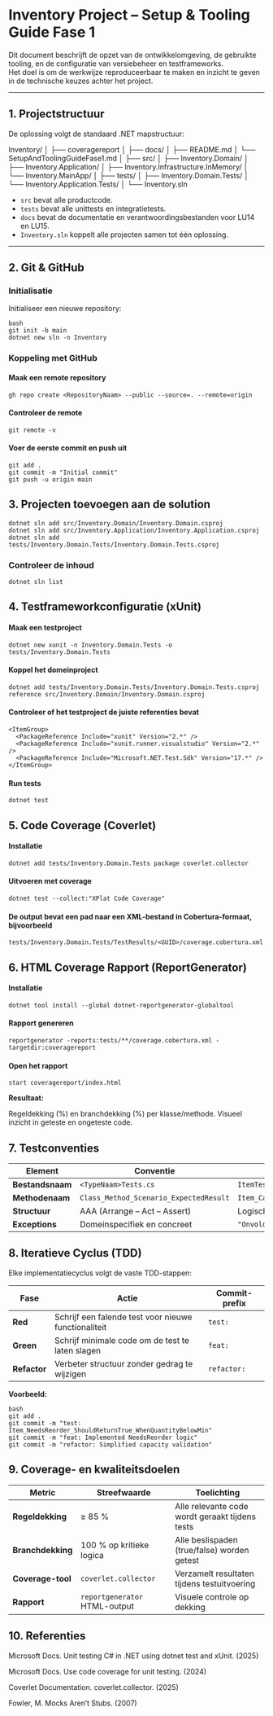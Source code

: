 # Inventory Project – Setup & Tooling Guide Fase 1

Dit document beschrijft de opzet van de ontwikkelomgeving, de gebruikte tooling, en de configuratie van versiebeheer en testframeworks.  
Het doel is om de werkwijze reproduceerbaar te maken en inzicht te geven in de technische keuzes achter het project.

---

## 1. Projectstructuur

De oplossing volgt de standaard .NET mapstructuur:

Inventory/
│
├── coveragereport
│
├── docs/
│ ├── README.md
│ └── SetupAndToolingGuideFase1.md
│
├── src/
│ ├── Inventory.Domain/
│ ├── Inventory.Application/
│ ├── Inventory.Infrastructure.InMemory/
│ └── Inventory.MainApp/
│
├── tests/
│ ├── Inventory.Domain.Tests/
│ └── Inventory.Application.Tests/
│
└── Inventory.sln


- `src` bevat alle productcode.  
- `tests` bevat alle unittests en integratietests.  
- `docs` bevat de documentatie en verantwoordingsbestanden voor LU14 en LU15.  
- `Inventory.sln` koppelt alle projecten samen tot één oplossing.

---

## 2. Git & GitHub

### Initialisatie

Initialiseer een nieuwe repository:

```
bash
git init -b main
dotnet new sln -n Inventory
```
### Koppeling met GitHub
#### Maak een remote repository
`gh repo create <RepositoryNaam> --public --source=. --remote=origin`
#### Controleer de remote
`git remote -v`
#### Voer de eerste commit en push uit
```
git add .
git commit -m "Initial commit"
git push -u origin main
```
## 3. Projecten toevoegen aan de solution
```
dotnet sln add src/Inventory.Domain/Inventory.Domain.csproj
dotnet sln add src/Inventory.Application/Inventory.Application.csproj
dotnet sln add tests/Inventory.Domain.Tests/Inventory.Domain.Tests.csproj
```
### Controleer de inhoud
`dotnet sln list`

## 4. Testframeworkconfiguratie (xUnit)
#### Maak een testproject
```
dotnet new xunit -n Inventory.Domain.Tests -o tests/Inventory.Domain.Tests
```
#### Koppel het domeinproject
```
dotnet add tests/Inventory.Domain.Tests/Inventory.Domain.Tests.csproj reference src/Inventory.Domain/Inventory.Domain.csproj
```
#### Controleer of het testproject de juiste referenties bevat
```
<ItemGroup>
  <PackageReference Include="xunit" Version="2.*" />
  <PackageReference Include="xunit.runner.visualstudio" Version="2.*" />
  <PackageReference Include="Microsoft.NET.Test.Sdk" Version="17.*" />
</ItemGroup>
```
#### Run tests
`dotnet test`

## 5. Code Coverage (Coverlet)

#### Installatie 
`dotnet add tests/Inventory.Domain.Tests package coverlet.collector`

#### Uitvoeren met coverage
`dotnet test --collect:"XPlat Code Coverage"`

#### De output bevat een pad naar een XML-bestand in Cobertura-formaat, bijvoorbeeld
`tests/Inventory.Domain.Tests/TestResults/<GUID>/coverage.cobertura.xml`

## 6. HTML Coverage Rapport (ReportGenerator)

#### Installatie
```
dotnet tool install --global dotnet-reportgenerator-globaltool
```
#### Rapport genereren
```
reportgenerator -reports:tests/**/coverage.cobertura.xml -targetdir:coveragereport
```
#### Open het rapport
`start coveragereport/index.html`

**Resultaat:**

Regeldekking (%) en branchdekking (%) per klasse/methode.
Visueel inzicht in geteste en ongeteste code.

## 7. Testconventies

| **Element** | **Conventie** | **Voorbeeld** |
|--------------|---------------|----------------|
| **Bestandsnaam** | `<TypeNaam>Tests.cs` | `ItemTests.cs` |
| **Methodenaam** | `Class_Method_Scenario_ExpectedResult` | `Item_CanCheckOut_WhenAmountTooHigh_ShouldReturnFalse()` |
| **Structuur** | AAA (Arrange – Act – Assert) | Logische scheiding tussen fasen |
| **Exceptions** | Domeinspecifiek en concreet | `"Onvoldoende voorraad"` |

## 8. Iteratieve Cyclus (TDD)

Elke implementatiecyclus volgt de vaste TDD-stappen:

| **Fase** | **Actie** | **Commit-prefix** |
|-----------|------------|-------------------|
| **Red** | Schrijf een falende test voor nieuwe functionaliteit | `test:` |
| **Green** | Schrijf minimale code om de test te laten slagen | `feat:` |
| **Refactor** | Verbeter structuur zonder gedrag te wijzigen | `refactor:` |

**Voorbeeld:**

```
bash
git add .
git commit -m "test: Item_NeedsReorder_ShouldReturnTrue_WhenQuantityBelowMin"
git commit -m "feat: Implemented NeedsReorder logic"
git commit -m "refactor: Simplified capacity validation"
```
## 9. Coverage- en kwaliteitsdoelen

| **Metric**        | **Streefwaarde**              | **Toelichting**                                 |
|--------------------|-------------------------------|--------------------------------------------------|
| **Regeldekking**  | ≥ 85 %                        | Alle relevante code wordt geraakt tijdens tests |
| **Branchdekking** | 100 % op kritieke logica      | Alle beslispaden (true/false) worden getest     |
| **Coverage-tool** | `coverlet.collector`          | Verzamelt resultaten tijdens testuitvoering     |
| **Rapport**       | `reportgenerator` HTML-output | Visuele controle op dekking                     |
## 10. Referenties

Microsoft Docs. Unit testing C# in .NET using dotnet test and xUnit. (2025)

Microsoft Docs. Use code coverage for unit testing. (2024)

Coverlet Documentation. coverlet.collector. (2025)

Fowler, M. Mocks Aren’t Stubs. (2007)